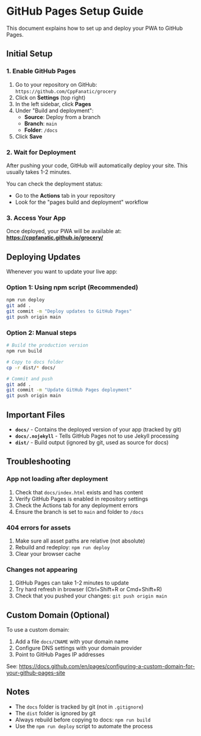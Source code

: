 # GitHub Pages Setup Guide

This document explains how to set up and deploy your PWA to GitHub Pages.

## Initial Setup

### 1. Enable GitHub Pages

1. Go to your repository on GitHub: `https://github.com/CppFanatic/grocery`
2. Click on **Settings** (top right)
3. In the left sidebar, click **Pages**
4. Under "Build and deployment":
   - **Source**: Deploy from a branch
   - **Branch**: `main`
   - **Folder**: `/docs`
5. Click **Save**

### 2. Wait for Deployment

After pushing your code, GitHub will automatically deploy your site. This usually takes 1-2 minutes.

You can check the deployment status:
- Go to the **Actions** tab in your repository
- Look for the "pages build and deployment" workflow

### 3. Access Your App

Once deployed, your PWA will be available at:
**https://cppfanatic.github.io/grocery/**

## Deploying Updates

Whenever you want to update your live app:

### Option 1: Using npm script (Recommended)

```bash
npm run deploy
git add .
git commit -m "Deploy updates to GitHub Pages"
git push origin main
```

### Option 2: Manual steps

```bash
# Build the production version
npm run build

# Copy to docs folder
cp -r dist/* docs/

# Commit and push
git add .
git commit -m "Update GitHub Pages deployment"
git push origin main
```

## Important Files

- **`docs/`** - Contains the deployed version of your app (tracked by git)
- **`docs/.nojekyll`** - Tells GitHub Pages not to use Jekyll processing
- **`dist/`** - Build output (ignored by git, used as source for docs)

## Troubleshooting

### App not loading after deployment

1. Check that `docs/index.html` exists and has content
2. Verify GitHub Pages is enabled in repository settings
3. Check the Actions tab for any deployment errors
4. Ensure the branch is set to `main` and folder to `/docs`

### 404 errors for assets

1. Make sure all asset paths are relative (not absolute)
2. Rebuild and redeploy: `npm run deploy`
3. Clear your browser cache

### Changes not appearing

1. GitHub Pages can take 1-2 minutes to update
2. Try hard refresh in browser (Ctrl+Shift+R or Cmd+Shift+R)
3. Check that you pushed your changes: `git push origin main`

## Custom Domain (Optional)

To use a custom domain:

1. Add a file `docs/CNAME` with your domain name
2. Configure DNS settings with your domain provider
3. Point to GitHub Pages IP addresses

See: https://docs.github.com/en/pages/configuring-a-custom-domain-for-your-github-pages-site

## Notes

- The `docs` folder is tracked by git (not in `.gitignore`)
- The `dist` folder is ignored by git
- Always rebuild before copying to docs: `npm run build`
- Use the `npm run deploy` script to automate the process

